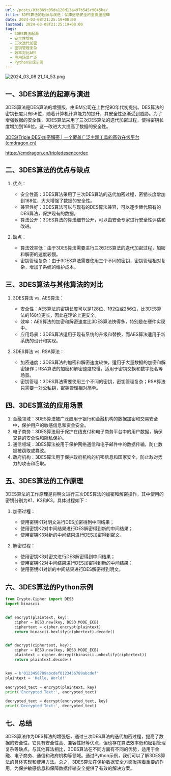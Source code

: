 ```yaml
---
url: /posts/03d869c05da120d13a497b545c9045ba/
title: 3DES算法的起源与演进：保障信息安全的重要里程碑
date: 2024-03-08T21:25:19+08:00
lastmod: 2024-03-08T21:25:19+08:00
tags:
  - 3DES算法起源
  - 安全性增强
  - 三次迭代加密
  - 密钥管理复杂
  - 效率对比AES
  - 应用场景广泛
  - Python实现示例
---
```



<img src="https://static.cmdragon.cn/blog/images/2024_03_08 21_14_53.png@blog" title="2024_03_08 21_14_53.png" alt="2024_03_08 21_14_53.png"/>

## 一、3DES算法的起源与演进

3DES算法是DES算法的增强版，由IBM公司在上世纪90年代初提出。DES算法的密钥长度只有56位，随着计算机计算能力的提升，其安全性逐渐受到威胁。为了增强数据的安全性，3DES算法采用了三次DES算法的迭代加密过程，使得密钥长度增加到168位。这一改进大大提高了数据的安全性。

[3DES(Triple DES)加密解密 | 一个覆盖广泛主题工具的高效在线平台(cmdragon.cn)](https://cmdragon.cn/tripledesencordec)

https://cmdragon.cn/tripledesencordec

## 二、3DES算法的优点与缺点

1. 优点：

    - 安全性高：3DES算法采用了三次DES算法的迭代加密过程，密钥长度增加到168位，大大增强了数据的安全性。
    - 兼容性好：3DES算法可以与现有的DES算法兼容，可以逐步替代原有的DES算法，保护现有的数据。
    - 算法公开：3DES算法的算法细节公开，可以由安全专家进行安全性评估和改进。

2. 缺点：

    - 算法效率低：由于3DES算法需要进行三次DES算法的迭代加密过程，加密和解密的速度较慢。
    - 密钥管理复杂：由于3DES算法需要使用三个不同的密钥，密钥管理相对复杂，增加了系统的维护成本。

## 三、3DES算法与其他算法的对比

1. 3DES算法 vs. AES算法：

    - 安全性：AES算法的密钥长度可以是128位、192位或256位，比3DES算法的168位更长，因此在理论上更安全。
    - 效率：AES算法的加密和解密速度比3DES算法快得多，特别是在硬件实现中。
    - 应用场景：3DES算法适用于现有系统的升级和替换，而AES算法适用于新系统的设计和实现。

2. 3DES算法 vs. RSA算法：

    - 加密速度：3DES算法的加密和解密速度较快，适用于大量数据的加密和解密操作；RSA算法的加密和解密速度较慢，适用于密钥交换和数字签名等场景。
    - 密钥管理：3DES算法需要使用三个不同的密钥，密钥管理复杂；RSA算法只需要一对公私钥，密钥管理相对简单。

## 四、3DES算法的应用场景

1. 金融领域：3DES算法被广泛应用于银行和金融机构的数据加密和交易安全中，保护用户的敏感信息和资金安全。
2. 电子商务：3DES算法用于保护在线支付和电子商务平台中的用户数据，确保交易的安全性和隐私保护。
3. 通信领域：3DES算法被用于保护网络通信和电子邮件中的数据传输，防止数据被窃取或篡改。
4. 政府机构：3DES算法用于保护政府机构的机密信息和国家安全，防止敌对势力的攻击和窃取。

## 五、3DES算法的工作原理

3DES算法的工作原理是将明文进行三次DES算法的加密和解密操作，其中使用的密钥分别为K1、K2和K3。具体过程如下：

1. 加密过程：

    - 使用密钥K1对明文进行DES加密得到中间结果；
    - 使用密钥K2对中间结果进行DES解密得到新的中间结果；
    - 使用密钥K3对新的中间结果进行DES加密得到密文。

2. 解密过程：

    - 使用密钥K3对密文进行DES解密得到中间结果；
    - 使用密钥K2对中间结果进行DES加密得到新的中间结果；
    - 使用密钥K1对新的中间结果进行DES解密得到明文。

## 六、3DES算法的Python示例

```python
from Crypto.Cipher import DES3
import binascii


def encrypt(plaintext, key):
    cipher = DES3.new(key, DES3.MODE_ECB)
    ciphertext = cipher.encrypt(plaintext)
    return binascii.hexlify(ciphertext).decode()


def decrypt(ciphertext, key):
    cipher = DES3.new(key, DES3.MODE_ECB)
    plaintext = cipher.decrypt(binascii.unhexlify(ciphertext))
    return plaintext.decode()


key = b'0123456789abcdef0123456789abcdef'
plaintext = 'Hello, World!'

encrypted_text = encrypt(plaintext, key)
print('Encrypted Text:', encrypted_text)

decrypted_text = decrypt(encrypted_text, key)
print('Decrypted Text:', decrypted_text)
```

## 七、总结

3DES算法作为DES算法的增强版，通过三次DES算法的迭代加密过程，提高了数据的安全性。它具有安全性高、兼容性好等优点，但也存在算法效率低和密钥管理复杂等缺点。与其他算法相比，3DES算法在不同方面有不同的优势，适用于金融、电子商务、通信和政府机构等领域。通过Python示例，我们可以了解3DES算法的具体实现和使用方法。总之，3DES算法在保护数据安全方面发挥着重要的作用，为保护敏感信息和保障数据传输安全提供了有效的解决方案。